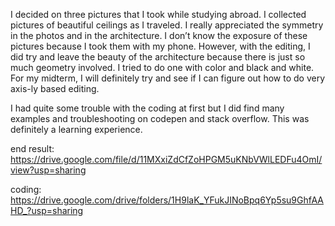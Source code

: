 I decided on three pictures that I took while studying abroad. I collected pictures of beautiful ceilings as I traveled. I really appreciated the symmetry in the photos and in the architecture. I don’t know the exposure of these pictures because I took them with my phone. However, with the editing, I did try and leave the beauty of the architecture because there is just so much geometry involved. I tried to do one with color and black and white. For my midterm, I will definitely try and see if I can figure out how to do very axis-ly based editing. 

I had quite some trouble with the coding at first but I did find many examples and troubleshooting on codepen and stack overflow. This was definitely a learning experience. 

end result: https://drive.google.com/file/d/11MXxiZdCfZoHPGM5uKNbVWlLEDFu4OmI/view?usp=sharing

coding: https://drive.google.com/drive/folders/1H9laK_YFukJINoBpq6Yp5su9GhfAAHD_?usp=sharing
